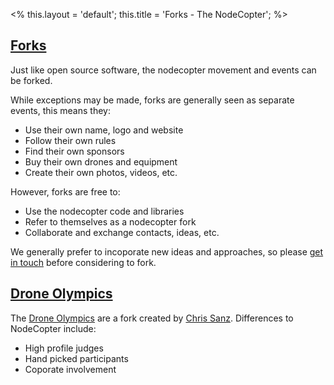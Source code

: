 <%
this.layout = 'default';
this.title = 'Forks - The NodeCopter';
%>

<h2 id="forks"><a href="#forks">Forks</a></h2>

Just like open source software, the nodecopter movement and events can be
forked.

While exceptions may be made, forks are generally seen as separate events,
this means they:

* Use their own name, logo and website
* Follow their own rules
* Find their own sponsors
* Buy their own drones and equipment
* Create their own photos, videos, etc.

However, forks are free to:

* Use the nodecopter code and libraries
* Refer to themselves as a nodecopter fork
* Collaborate and exchange contacts, ideas, etc.

We generally prefer to incoporate new ideas and approaches, so please [get in
touch](mailto:core@nodecopter.com) before considering to fork.

<h2 id="drone-olympics"><a href="#drone-olympics">Drone Olympics</a></h2>

The [Drone Olympics](http://droneolympics.com/) are a fork created by [Chris
Sanz](https://twitter.com/csanz). Differences to NodeCopter include:

* High profile judges
* Hand picked participants
* Coporate involvement
